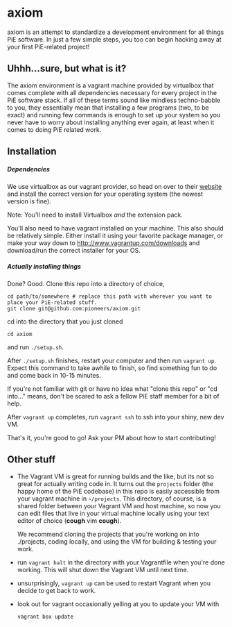 # axiom
<!---
Everything you need to get started with PiE software development.
-->
axiom is an attempt to standardize a development environment for all things PiE software. In just a
few simple steps, you too can begin hacking away at your first PiE-related project!

## Uhhh...sure, but what is it?
The axiom environment is a vagrant machine provided by virtualbox that comes complete with all
dependencies necessary for every project in the PiE software stack. If all of these terms sound
like mindless techno-babble to you, they essentially mean that installing a few programs
(two, to be exact) and running few commands is enough to set up your system so you never have to
worry about installing anything ever again, at least when it comes to doing PiE related work.

## Installation
##### Dependencies

We use virtualbox as our vagrant provider, so head on over to their
<a href="https://www.virtualbox.org/wiki/Downloads">website</a>
and install the correct version for your operating system (the newest version is fine).

Note: You'll need to install Virtualbox *and* the extension pack.

You'll also need to have vagrant installed on your machine. This also should be relatively simple. Either
install it using your favorite package manager, or make your way down to
http://www.vagrantup.com/downloads and download/run the correct installer for your OS.

##### *Actually* installing things
Done? Good. Clone this repo into a directory of choice,
```
cd path/to/somewhere # replace this path with wherever you want to place your PiE-related stuff.
git clone git@github.com:pioneers/axiom.git
```
cd into the directory that you just cloned
```
cd axiom
```
and run `./setup.sh`.

After `./setup.sh` finishes, restart your computer and then run  `vagrant up`. Expect this command to
take awhile to finish, so find something fun to do and come back in 10-15 minutes.

If you're not familiar with git or have no idea what "clone this repo" or "cd into..." means, don't
be scared to ask a fellow PiE staff member for a bit of help.

After `vagrant up` completes, run `vagrant ssh`
to ssh into your shiny, new dev VM.
&nbsp;

That's it, you're good to go! Ask your PM about how to start contributing!

## Other stuff
- The Vagrant VM is great for running builds and the like, but its not so great for actually writing
  code in. It turns out the `projects` folder (the happy home of the PiE codebase) in this repo is
  easily accessible from your vagrant machine in `~/projects`. This directory, of course, is a shared
  folder between your Vagrant VM and host machine, so now you can edit files that live in your virtual
  machine locally using your text editor of choice (**cough** vim **cough**).

  We recommend cloning the projects that you're working on into ./projects, coding locally, and
  using the VM for building & testing your work.
- run `vagrant halt` in the directory with your Vagrantfile when you're done working. This will shut
  down the Vagrant VM until next time.
- unsurprisingly, `vagrant up` can be used to restart Vagrant when you decide to get back to work.
- look out for vagrant occasionally yelling at you to update your VM with

  `vagrant box update`
